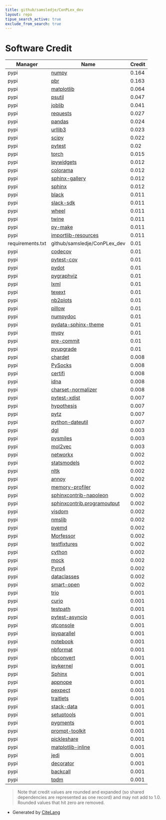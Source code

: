 ```yaml
---
title: github/samsledje/ConPLex_dev
layout: repo
tipue_search_active: true
exclude_from_search: true
---
```

# Software Credit

|Manager|Name|Credit|
|-------|----|------|
|pypi|[numpy](https://www.numpy.org)|0.164|
|pypi|[pbr](https://docs.openstack.org/pbr/latest/)|0.163|
|pypi|[matplotlib](https://matplotlib.org)|0.064|
|pypi|[psutil](https://github.com/giampaolo/psutil)|0.047|
|pypi|[joblib](https://joblib.readthedocs.io)|0.041|
|pypi|[requests](https://requests.readthedocs.io)|0.027|
|pypi|[pandas](https://pandas.pydata.org)|0.024|
|pypi|[urllib3](https://pypi.org/project/urllib3)|0.023|
|pypi|[scipy](https://www.scipy.org)|0.022|
|pypi|[pytest](https://pypi.org/project/pytest)|0.02|
|pypi|[torch](https://pytorch.org/)|0.015|
|pypi|[ipywidgets](https://pypi.org/project/ipywidgets)|0.012|
|pypi|[colorama](https://pypi.org/project/colorama)|0.012|
|pypi|[sphinx-gallery](https://pypi.org/project/sphinx-gallery)|0.012|
|pypi|[sphinx](https://pypi.org/project/sphinx)|0.012|
|pypi|[black](https://pypi.org/project/black)|0.011|
|pypi|[slack-sdk](https://pypi.org/project/slack-sdk)|0.011|
|pypi|[wheel](https://pypi.org/project/wheel)|0.011|
|pypi|[twine](https://pypi.org/project/twine)|0.011|
|pypi|[py-make](https://pypi.org/project/py-make)|0.011|
|pypi|[importlib-resources](https://pypi.org/project/importlib-resources)|0.011|
|requirements.txt|github/samsledje/ConPLex_dev|0.01|
|pypi|[codecov](https://pypi.org/project/codecov)|0.01|
|pypi|[pytest-cov](https://pypi.org/project/pytest-cov)|0.01|
|pypi|[pydot](https://pypi.org/project/pydot)|0.01|
|pypi|[pygraphviz](https://pypi.org/project/pygraphviz)|0.01|
|pypi|[lxml](https://pypi.org/project/lxml)|0.01|
|pypi|[texext](https://pypi.org/project/texext)|0.01|
|pypi|[nb2plots](https://pypi.org/project/nb2plots)|0.01|
|pypi|[pillow](https://pypi.org/project/pillow)|0.01|
|pypi|[numpydoc](https://pypi.org/project/numpydoc)|0.01|
|pypi|[pydata-sphinx-theme](https://pypi.org/project/pydata-sphinx-theme)|0.01|
|pypi|[mypy](https://pypi.org/project/mypy)|0.01|
|pypi|[pre-commit](https://pypi.org/project/pre-commit)|0.01|
|pypi|[pyupgrade](https://pypi.org/project/pyupgrade)|0.01|
|pypi|[chardet](https://pypi.org/project/chardet)|0.008|
|pypi|[PySocks](https://pypi.org/project/PySocks)|0.008|
|pypi|[certifi](https://pypi.org/project/certifi)|0.008|
|pypi|[idna](https://pypi.org/project/idna)|0.008|
|pypi|[charset-normalizer](https://pypi.org/project/charset-normalizer)|0.008|
|pypi|[pytest-xdist](https://pypi.org/project/pytest-xdist)|0.007|
|pypi|[hypothesis](https://pypi.org/project/hypothesis)|0.007|
|pypi|[pytz](https://pypi.org/project/pytz)|0.007|
|pypi|[python-dateutil](https://pypi.org/project/python-dateutil)|0.007|
|pypi|[dgl](https://github.com/dmlc/dgl)|0.003|
|pypi|[pysmiles](https://github.com/pckroon/pysmiles)|0.003|
|pypi|[mol2vec](http://github.com/samoturk/mol2vec)|0.003|
|pypi|[networkx](https://networkx.org/)|0.002|
|pypi|[statsmodels](https://pypi.org/project/statsmodels)|0.002|
|pypi|[nltk](https://pypi.org/project/nltk)|0.002|
|pypi|[annoy](https://pypi.org/project/annoy)|0.002|
|pypi|[memory-profiler](https://pypi.org/project/memory-profiler)|0.002|
|pypi|[sphinxcontrib-napoleon](https://pypi.org/project/sphinxcontrib-napoleon)|0.002|
|pypi|[sphinxcontrib.programoutput](https://pypi.org/project/sphinxcontrib.programoutput)|0.002|
|pypi|[visdom](https://pypi.org/project/visdom)|0.002|
|pypi|[nmslib](https://pypi.org/project/nmslib)|0.002|
|pypi|[pyemd](https://pypi.org/project/pyemd)|0.002|
|pypi|[Morfessor](https://pypi.org/project/Morfessor)|0.002|
|pypi|[testfixtures](https://pypi.org/project/testfixtures)|0.002|
|pypi|[cython](https://pypi.org/project/cython)|0.002|
|pypi|[mock](https://pypi.org/project/mock)|0.002|
|pypi|[Pyro4](https://pypi.org/project/Pyro4)|0.002|
|pypi|[dataclasses](https://pypi.org/project/dataclasses)|0.002|
|pypi|[smart-open](https://pypi.org/project/smart-open)|0.002|
|pypi|[trio](https://pypi.org/project/trio)|0.001|
|pypi|[curio](https://pypi.org/project/curio)|0.001|
|pypi|[testpath](https://pypi.org/project/testpath)|0.001|
|pypi|[pytest-asyncio](https://pypi.org/project/pytest-asyncio)|0.001|
|pypi|[qtconsole](https://pypi.org/project/qtconsole)|0.001|
|pypi|[ipyparallel](https://pypi.org/project/ipyparallel)|0.001|
|pypi|[notebook](https://pypi.org/project/notebook)|0.001|
|pypi|[nbformat](https://pypi.org/project/nbformat)|0.001|
|pypi|[nbconvert](https://pypi.org/project/nbconvert)|0.001|
|pypi|[ipykernel](https://pypi.org/project/ipykernel)|0.001|
|pypi|[Sphinx](https://pypi.org/project/Sphinx)|0.001|
|pypi|[appnope](https://pypi.org/project/appnope)|0.001|
|pypi|[pexpect](https://pypi.org/project/pexpect)|0.001|
|pypi|[traitlets](https://pypi.org/project/traitlets)|0.001|
|pypi|[stack-data](https://pypi.org/project/stack-data)|0.001|
|pypi|[setuptools](https://pypi.org/project/setuptools)|0.001|
|pypi|[pygments](https://pypi.org/project/pygments)|0.001|
|pypi|[prompt-toolkit](https://pypi.org/project/prompt-toolkit)|0.001|
|pypi|[pickleshare](https://pypi.org/project/pickleshare)|0.001|
|pypi|[matplotlib-inline](https://pypi.org/project/matplotlib-inline)|0.001|
|pypi|[jedi](https://pypi.org/project/jedi)|0.001|
|pypi|[decorator](https://pypi.org/project/decorator)|0.001|
|pypi|[backcall](https://pypi.org/project/backcall)|0.001|
|pypi|[tqdm](https://tqdm.github.io)|0.001|


> Note that credit values are rounded and expanded (so shared dependencies are represented as one record) and may not add to 1.0. Rounded values that hit zero are removed.


- Generated by [CiteLang](https://github.com/vsoch/citelang)
